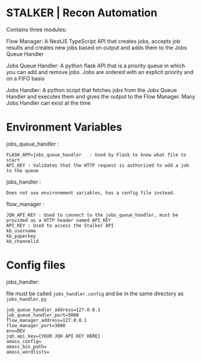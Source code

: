 # STALKER | Recon Automation

Contains three modules: 

Flow Manager: A NestJS TypeScript API that creates jobs, accepts job results and creates new jobs based on output and adds them to the Jobs Queue Handler

Jobs Queue Handler: A python flask API that is a priority queue in which you can add and remove jobs. Jobs are ordered with an explicit priority and on a FIFO basis

Jobs Handler: A python script that fetches jobs from the Jobs Queue Handler and executes them and gives the output to the Flow Manager. Many Jobs Handler can exist at the time


# Environment Variables

jobs_queue_handler :

```
FLASK_APP=jobs_queue_handler   : Used by Flask to know what file to start
API_KEY : Validates that the HTTP request is authorized to add a job to the queue
```

jobs_handler : 

```
Does not use environement variables, has a config file instead.
```

flow_manager : 

```
JQH_API_KEY : Used to connect to the jobs_queue_handler, must be provided as a HTTP header named API_KEY
API_KEY : Used to access the Stalker API
kb_username
kb_paperkey
kb_channelid
```


# Config files

jobs_handler: 

file must be called `jobs_handler.config` and be in the same directory as `jobs_handler.py`

```
job_queue_handler_address=127.0.0.1
job_queue_handler_port=5000
flow_manager_address=127.0.0.1
flow_manager_port=3000
env=DEV
jqh_api_key={YOUR JQH API KEY HERE}
amass_config=
amass_bin_path=
amass_wordlists=
```


